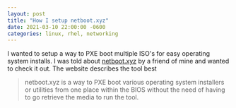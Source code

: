 ```yaml
---
layout: post
title: "How I setup netboot.xyz"
date: 2021-03-10 22:00:00 -0600
categories: linux, rhel, networking
---
```


I wanted to setup a way to PXE boot multiple ISO's for easy operating system installs. I was told about [netboot.xyz][netboot] by a 
friend of mine and wanted to check it out. The website describes the tool best 
>netboot.xyz is a way to PXE boot various operating system installers or utilities from one place within the BIOS without the need of having to go retrieve the media to run the tool.



[netboot]:https://netboot.xyz/